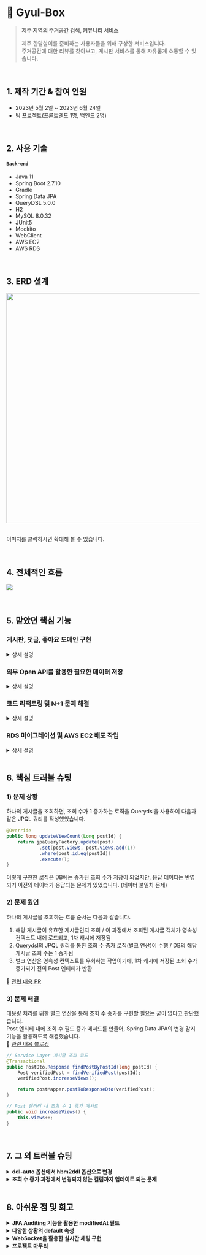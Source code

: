 # 🍊 Gyul-Box
><b>제주 지역의 주거공간 검색, 커뮤니티 서비스</b>
>
>제주 한달살이를 준비하는 사용자들을 위해 구상한 서비스입니다.   
>주거공간에 대한 리뷰를 찾아보고, 게시판 서비스를 통해 자유롭게 소통할 수 있습니다.   

</br>

## 1. 제작 기간 & 참여 인원
- 2023년 5월 2일 ~ 2023년 6월 24일
- 팀 프로젝트(프론트엔드 1명, 백엔드 2명)

</br>

## 2. 사용 기술
#### `Back-end`
  - Java 11
  - Spring Boot 2.7.10
  - Gradle
  - Spring Data JPA
  - QueryDSL 5.0.0
  - H2
  - MySQL 8.0.32
  - JUnit5
  - Mockito
  - WebClient
  - AWS EC2
  - AWS RDS

</br>

## 3. ERD 설계
<img src="https://github.com/bangjaeyoung/gyul-box/assets/80241053/71ec04c6-2c24-414f-99a1-a4dacb6de443" width=600 height=600>

</br>
</br>

이미지를 클릭하시면 확대해 볼 수 있습니다.

</br>

## 4. 전체적인 흐름
<img src="https://github.com/bangjaeyoung/gyul-box/assets/80241053/72a29c5c-dba1-46e0-8411-5c9544181cb6">

</br>
</br>
</br>

## 5. 맡았던 핵심 기능
### 게시판, 댓글, 좋아요 도메인 구현
 
<details>
<summary>상세 설명</summary>
<div markdown="1">

#### 1) 연관 관계 그림

<img src="https://github.com/bangjaeyoung/gyul-box/assets/80241053/0bfba8d3-7c24-46a4-8c31-3ff6a5f60f1e" width=500 height=300>

#### 2) 내용

- 게시물, 댓글, 좋아요에 대한 수정 및 삭제는 동일 유저만 가능하도록 처리했습니다. 📌 [해당 코드](https://github.com/bangjaeyoung/gyul-box/blob/c6befefb8a51988d3e18a90d1e32dfbba89a22e5/server/src/main/java/jeju/oneroom/post/service/PostService.java#L38C5-L50C6)
- 게시물 조회 시, 조회 수가 1씩 증가되도록 구현했습니다. 📌 [해당 코드](https://github.com/bangjaeyoung/gyul-box/blob/c6befefb8a51988d3e18a90d1e32dfbba89a22e5/server/src/main/java/jeju/oneroom/post/service/PostService.java#L52C5-L59C6)
- 게시글 좋아요를 2번 누르면 좋아요가 취소되도록 구현했습니다. 📌 [해당 코드](https://github.com/bangjaeyoung/gyul-box/blob/c6befefb8a51988d3e18a90d1e32dfbba89a22e5/server/src/main/java/jeju/oneroom/postlike/service/PostLikeService.java#L20C5-L32C6)
- 게시물이 삭제되면 해당 게시물의 댓글, 좋아요도 함께 삭제되도록 구현했습니다. 📌 [해당 코드](https://github.com/bangjaeyoung/gyul-box/blob/c6befefb8a51988d3e18a90d1e32dfbba89a22e5/server/src/main/java/jeju/oneroom/post/entity/Post.java#L49C5-L55C58)

#### 3) 각 도메인 Service Layer 코드
📌 [게시판](https://github.com/bangjaeyoung/gyul-box/blob/main/server/src/main/java/jeju/oneroom/post/service/PostService.java)   
📌 [게시판 댓글](https://github.com/bangjaeyoung/gyul-box/blob/main/server/src/main/java/jeju/oneroom/postcomment/service/PostCommentService.java)   
📌 [게시판 좋아요](https://github.com/bangjaeyoung/gyul-box/blob/main/server/src/main/java/jeju/oneroom/postlike/service/PostLikeService.java)

</div>
</details>

### 외부 Open API를 활용한 필요한 데이터 저장

<details>
<summary>상세 설명</summary>
<div markdown="1">
  
#### 1) 사용 목적

- 지역에 따른 주거공간 데이터 필요
- 프론트단의 지도 인터페이스에 활용될 주거공간의 위도, 경도 데이터 필요

#### 2) 호출 흐름

1. 지역 코드를 파라미터로 외부 Open API를 호출합니다.   
2. 응답된 데이터는 서비스단으로 이동하여 가공됩니다.   
    - 주거공간의 타입(다가구주택, 다중주택, 공동주택, 다세대주택, 오피스텔, 단독주택) 선별   
    - 주거공간의 위도, 경도 데이터를 위해 위도, 경도 관련 Open API 호출   
    - 응답된 데이터들과 HouseInfo 엔티티 필드를 매핑하여 DB에 저장
   
(외부 Open API의 호출은 모두 WebClient 라이브러리를 이용했습니다.)

#### 3) 코드
:pushpin: [Open API 컨트롤러 코드](https://github.com/bangjaeyoung/gyul-box/blob/main/server/src/main/java/jeju/oneroom/openapi/controller/OpenApiController.java)   
:pushpin: [Open API 전체 서비스 코드](https://github.com/bangjaeyoung/gyul-box/blob/main/server/src/main/java/jeju/oneroom/openapi/service/OpenApiService.java)   
:pushpin: [위도, 경도 Open API 호출 코드](https://github.com/bangjaeyoung/gyul-box/blob/main/server/src/main/java/jeju/oneroom/openapi/service/GeoPointService.java)   

</div>
</details>

### 코드 리팩토링 및 N+1 문제 해결

<details>
<summary>상세 설명</summary>
<div markdown="1">

#### 1) 문제 상황

N+1 문제가 발생하는 여러 메서드 중 `findPostById()`의 상황입니다.   

하나의 게시글을 조회하는 과정은 다음과 같습니다. 

1. DB에서 게시글 id에 해당하는 게시글(Post) 조회   
2. 조회 API의 응답 dto 필드 중 관련 댓글들이 필요하므로 연관된 댓글(PostComment)들 조회   
3. 댓글의 응답 dto 필드 중 댓글 작성자의 정보가 필요하므로 연관된 작성자(User) 조회   

(응답 dto는 📌 [코드](https://github.com/bangjaeyoung/gyul-box/blob/fcd60ab32b86c605d9d309b8b6ff413ba407a16c/server/src/main/java/jeju/oneroom/post/dto/PostDto.java#L80C5-L96C6)를 참고해주세요.)

하나의 게시글을 조회하는 API를 호출하게 되면, PostComment 개수만큼의 User를 조회하는 쿼리문이 호출되는 문제가 발생했습니다. (N+1 문제)


[기존 쿼리문 출력 사진]
<img src = "https://github.com/bangjaeyoung/gyul-box/assets/80241053/7cb8fe8f-2d6f-4b03-a386-ca70459e8240">

#### 2) 문제 해결

Querydsl을 사용하여 작성한 JPQL 쿼리에서 연관 엔티티를 Fetch Join으로 결합하는 방식으로 N+1이 발생하는 문제를 해결했습니다.

```Java
@Override
public Optional<Post> findPostById(long postId) {
    Post post1 = jpaQueryFactory.selectFrom(post)
        .leftJoin(post.user, user).fetchJoin()
        .leftJoin(post.houseInfo, houseInfo).fetchJoin()
        .leftJoin(post.postComments, postComment).fetchJoin()
        .leftJoin(postComment.user, user).fetchJoin()
        .where(post.id.eq(postId))
        .fetchOne();

    return Optional.ofNullable(post1);
}
```

📌 [원본 코드](https://github.com/bangjaeyoung/gyul-box/blob/fcd60ab32b86c605d9d309b8b6ff413ba407a16c/server/src/main/java/jeju/oneroom/post/repository/PostCustomRepositoryImpl.java#L24C5-L35C6)

</br>

[개선 후 쿼리문 출력 사진]

<img src="https://github.com/bangjaeyoung/gyul-box/assets/80241053/71b3bf1f-b84c-4c37-8dcf-a3b333b6c2b3">

</br>
</br>

총 쿼리문이 4+N개 호출되는 것을 1개의 쿼리문으로 줄여, DB로의 요청 부하를 줄일 수 있었습니다.

</div>
</details>

### RDS 마이그레이션 및 AWS EC2 배포 작업

<details>
<summary>상세 설명</summary>
<div markdown="1">

</br>

로컬에서 지역(Area), 주거정보(HouseInfo)의 데이터들을 MySQL DB에 직접 넣어주었습니다.   
📌 [관련 Open API 폴더](https://github.com/bangjaeyoung/gyul-box/tree/main/server/src/main/java/jeju/oneroom/openapi)에 있는 서비스 로직들로 호출하여 저장했습니다.   

이 로컬 DB를 AWS RDS의 MySQL DB로 마이그레이션 작업을 거친 후, AWS EC2을 이용해 백엔드 서버를 배포했습니다.   
MySQL DB 마이그레이션 작업 배경 및 과정은 다음 📌 [블로깅](https://jaeyoungb.tistory.com/283)을 통해 확인하실 수 있습니다.   

</div>
</details>

</br>

## 6. 핵심 트러블 슈팅

### 1) 문제 상황

하나의 게시글을 조회하면, 조회 수가 1 증가하는 로직을 Querydsl을 사용하여 다음과 같은 JPQL 쿼리를 작성했었습니다.   

```Java
@Override
public long updateViewCount(Long postId) {
    return jpaQueryFactory.update(post)
            .set(post.views, post.views.add(1))
            .where(post.id.eq(postId))
            .execute();
}
```

이렇게 구현한 로직은 DB에는 증가된 조회 수가 저장이 되었지만, 응답 데이터는 반영되기 이전의 데이터가 응답되는 문제가 있었습니다. (데이터 불일치 문제)   

### 2) 문제 원인
하나의 게시글을 조회하는 흐름 순서는 다음과 같습니다.
1. 해당 게시글이 유효한 게시글인지 조회 / 이 과정에서 조회된 게시글 객체가 영속성 컨텍스트 내에 로드되고, 1차 캐시에 저장됨   
2. Querydsl의 JPQL 쿼리를 통한 조회 수 증가 로직(벌크 연산)이 수행 / DB의 해당 게시글 조회 수는 1 증가됨
3. 벌크 연산은 영속성 컨텍스트를 우회하는 작업이기에, 1차 캐시에 저장된 조회 수가 증가되기 전의 Post 엔티티가 반환

📌 [관련 내용 PR](https://github.com/bangjaeyoung/gyul-box/pull/3)

### 3) 문제 해결
대용량 처리를 위한 벌크 연산을 통해 조회 수 증가를 구현할 필요는 굳이 없다고 판단했습니다.   
Post 엔티티 내에 조회 수 필드 증가 메서드를 만들어, Spring Data JPA의 변경 감지 기능을 활용하도록 해결했습니다.   
📌 [관련 내용 블로깅](https://jaeyoungb.tistory.com/292)

```Java
// Service Layer 게시글 조회 코드
@Transactional
public PostDto.Response findPostByPostId(long postId) {
    Post verifiedPost = findVerifiedPost(postId);
    verifiedPost.increaseViews();

    return postMapper.postToResponseDto(verifiedPost);
}

// Post 엔티티 내 조회 수 1 증가 메서드
public void increaseViews() {
    this.views++;
}
```

</br>

## 7. 그 외 트러블 슈팅

<details>
<summary><b>ddl-auto 옵션에서 hbm2ddl 옵션으로 변경</b></summary>
<div markdown="1">
  Area 엔티티를 설계한 후, 애플리케이션을 실행하면 다음과 같은 에러가 발생했습니다.
  
  <img src="https://github.com/bangjaeyoung/gyul-box/assets/80241053/4d4a07fc-cced-4096-b29b-0b49a8800253">

  ddl-auto: update 옵션을 hbm2ddl.auto: update로 바꿔 해결했습니다.   
  Area 도메인은 기본키 생성 전략이 따로 있지 않고, 5011010100과 같은 값으로 직접 넣어줍니다.   

  ```Java
  @Id
  @Column(name = "area_id")
  private Long areaCode;
  ```

  Area 엔티티는 기본키 생성전략인 `@GeneratedValue`를 사용하지 않았고, 그렇기에 ddl-auto 옵션으로는 스키마가 자동 생성되지 않는다고 파악했습니다.   
  📌 [참고 레퍼런스](https://velog.io/@soluinoon/H2-Column-startvalue-not-found-%EC%98%A4%EB%A5%98)

  하지만, 공식 문서의 내용에는 ddl-auto은 hbm2ddl.auto의 shortcut이고 둘은 다르지 않다고 나와있습니다.   
  애플리케이션 실행이 우선이였기에, 별다른 문제가 없는 hbm2ddl.auto를 사용하여 개발을 진행했었습니다.   
  📌 [참고 레퍼런스](https://docs.spring.io/spring-boot/docs/current/reference/htmlsingle/#spring.jpa.hibernate.ddl-auto)
  
</div>
</details>

<details>
<summary><b>조회 수 증가 과정에서 변경되지 않는 컬럼까지 업데이트 되는 문제</b></summary>
<div markdown="1">
  기존 Querydsl을 통해 JPQL 쿼리로 작성했던 조회 수 증가 로직이 실행될 때, update 쿼리문은 다음과 같았습니다.
  
  ```SQL
  update
      post 
    set
      post_id=?,
      created_at=?,
      modified_at=?,
      content=?,
      title=?,
      views=?,
      house_info_id=?,
      user_id=? 
    where
      post_id=?
  ```

</br>

  `@DynamicUpdate` 어노테이션을 Post 엔티티에 붙여줌으로써 변경된 컬럼만 업데이트 되도록 개선했습니다.   

  ```SQL
  update
      post 
    set
      modified_at=?,
      views=?,
    where
      post_id=?
  ```

  📌 [참고 블로그](https://velog.io/@freddiey/JPA%EC%9D%98-DynamicUpdate)

</div>
</details>

</br>

## 8. 아쉬운 점 및 회고

<details>
<summary><b>JPA Auditing 기능을 활용한 modifiedAt 필드</b></summary>
<div markdown="1">

조회 수가 증가될 때, JPA Auditing 기능을 통해 트랙킹되는 테이블 수정 시간(modifiedAt) 필드도 함께 업데이트됩니다.   
이 modifiedAt 필드는 유저들에게 게시글에 표현될 데이터들로 사용하여 게시글이 수정되었을 때만 변경되도록 하고 싶었습니다.   

앞으로는 JPA Auditing으로 받는 시간 필드들은 테이블 관리 용도로 사용하고, 게시글을 수정했을 때 기록될 시간 필드는 따로 만드는 것으로 설계할 예정입니다.
  
</div>
</details>

<details>
<summary><b>다양한 상황의 default 속성</b></summary>
<div markdown="1">

`@ManyToOne`, `@OneToMany`, `@EntityGraph`, .. 등 상황마다 기본 Fetch 전략이 다른 것을 확인했습니다.   
또, JPQL의 Fetch Join과 `@EntityGraph`에서의 Join 방식도 다르다는 것이 헷갈리는 부분이었습니다.   

해당 📌 [블로깅](https://jaeyoungb.tistory.com/285) 정리를 통해 확실하게 정리해둘 수 있었습니다.   
  
</div>
</details>

<details>
<summary><b>WebSocket을 활용한 실시간 채팅 구현</b></summary>
<div markdown="1">

WebSocket과 Redis Pub/Sub 기능을 활용한 실시간 채팅을 구현하려 했습니다.   
끝내 프론트와의 통신 테스트에서 예상한 결과를 얻지 못했고, 백엔드 코드를 구현하긴 했지만 온전한 실시간 채팅 기능을 구현하지 못했습니다.   

결국 기간 내에 온전하게 구현할 수 없겠다 판단했고, 해당 기능을 포기해야 했습니다.   
다음에 적용해볼 기회가 있다면 WebSocket, Redis Pub/Sub 기술과 전체적인 통신 흐름에 대해 깊이 있게 학습하고 완벽하게 구현해내는 것이 목표입니다.   
  
</div>
</details>

<details>
<summary><b>프로젝트 마무리</b></summary>
<div markdown="1">

저는 초기 설계부터 참여한 것이 아닌, 프로젝트 진행 중에 합류하게 되었습니다.   
기능을 구현할 때마다 '초기부터 참여했다면 좀 더 깊이있는 이해를 바탕으로 기능을 구현하기 수월하지 않았을까'하는 아쉬움이 남았습니다.   
처음부터 이미 진행 중인 서비스를 100% 이해한다는 것은 어려웠고, 필요할 때마다 그때그때 이해하려 노력했습니다.   

프로젝트 막바지에는 팀원들의 취업 등 여러 상황으로 인해, 테스트 및 배포가 잘 이루어지지 않았습니다.   
현재는 개인 저장소로 fork해와서 아쉬운 부분이나 리팩토링이 필요한 부분을 개선하고 있습니다.   

</div>
</details>

